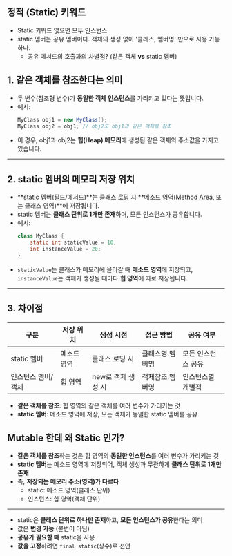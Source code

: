 ## 정적 (Static) 키워드
- Static 키워드 없으면 모두 인스턴스
- static 멤버는 공유 멤버이다. 객체의 생성 없이 '클래스, 멤버명' 만으로 사용 가능하다. 
    - 공유 메서드의 호출과의 차별점?  (같은 객체 **vs** static 멤버)
## 1. 같은 객체를 참조한다는 의미

- 두 변수(참조형 변수)가 **동일한 객체 인스턴스**를 가리키고 있다는 뜻입니다.
- 예시:
    ```java
    MyClass obj1 = new MyClass();
    MyClass obj2 = obj1; // obj2도 obj1과 같은 객체를 참조
    ```
- 이 경우, obj1과 obj2는 **힙(Heap) 메모리**에 생성된 같은 객체의 주소값을 가지고 있습니다.

---

## 2. static 멤버의 메모리 저장 위치

- **static 멤버(필드/메서드)**는 클래스 로딩 시 **메소드 영역(Method Area, 또는 클래스 영역)**에 저장됩니다.
- static 멤버는 **클래스 단위로 1개만 존재**하며, 모든 인스턴스가 공유합니다.
- 예시:
    ```java
    class MyClass {
        static int staticValue = 10;
        int instanceValue = 20;
    }
    ```
- `staticValue`는 클래스가 메모리에 올라갈 때 **메소드 영역**에 저장되고,  
  `instanceValue`는 객체가 생성될 때마다 **힙 영역**에 따로 저장됩니다.

---

## 3. 차이점
| 구분                | 저장 위치         | 생성 시점           | 접근 방법                | 공유 여부         |
|---------------------|------------------|---------------------|--------------------------|-------------------|
| static 멤버         | 메소드 영역      | 클래스 로딩 시      | 클래스명.멤버명          | 모든 인스턴스 공유 |
| 인스턴스 멤버/객체  | 힙 영역          | new로 객체 생성 시  | 객체참조.멤버명          | 인스턴스별 개별적 |

- **같은 객체를 참조**: 힙 영역의 같은 객체를 여러 변수가 가리키는 것
- **static 멤버**: 메소드 영역에 저장, 모든 객체가 동일한 static 멤버를 공유

## Mutable 한데 왜 Static  인가? 
- **같은 객체를 참조**하는 것은 힙 영역의 **동일한 인스턴스**를 여러 변수가 가리키는 것
- **static 멤버**는 메소드 영역에 저장되어, 객체 생성과 무관하게 **클래스 단위로 1개만 존재**  
- 즉, **저장되는 메모리 주소(영역)가 다르다**  
    - static: 메소드 영역(클래스 단위)
    - 인스턴스: 힙 영역(객체 단위)

---
- static은 **클래스 단위로 하나만 존재**하고, **모든 인스턴스가 공유**한다는 의미
- 값은 **변경 가능** (불변이 아님)
- **공유가 필요할 때** static을 사용
- **값을 고정**하려면 `final static`(상수)로 선언
